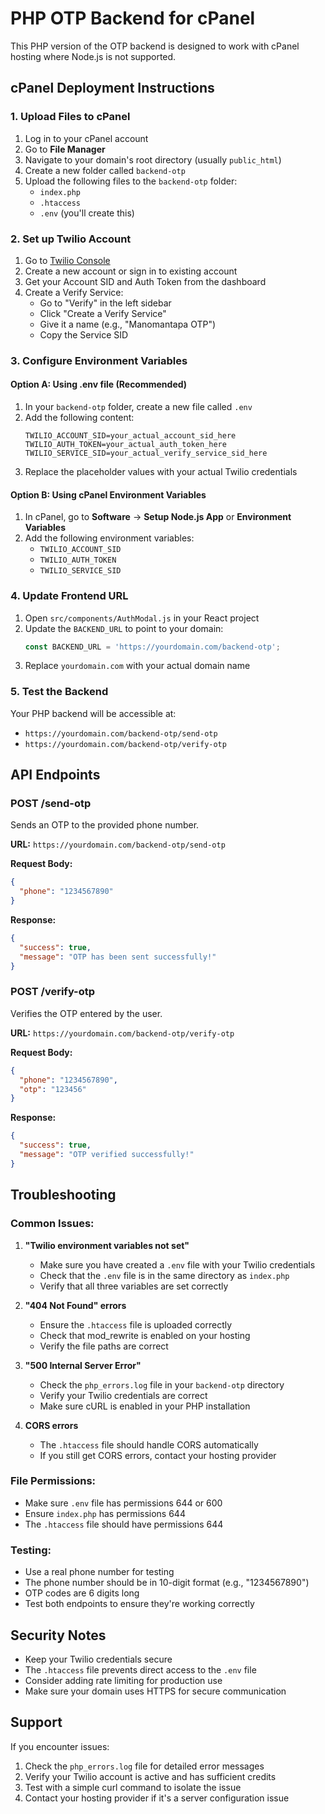 # PHP OTP Backend for cPanel

This PHP version of the OTP backend is designed to work with cPanel hosting where Node.js is not supported.

## cPanel Deployment Instructions

### 1. Upload Files to cPanel
1. Log in to your cPanel account
2. Go to **File Manager**
3. Navigate to your domain's root directory (usually `public_html`)
4. Create a new folder called `backend-otp`
5. Upload the following files to the `backend-otp` folder:
   - `index.php`
   - `.htaccess`
   - `.env` (you'll create this)

### 2. Set up Twilio Account
1. Go to [Twilio Console](https://console.twilio.com/)
2. Create a new account or sign in to existing account
3. Get your Account SID and Auth Token from the dashboard
4. Create a Verify Service:
   - Go to "Verify" in the left sidebar
   - Click "Create a Verify Service"
   - Give it a name (e.g., "Manomantapa OTP")
   - Copy the Service SID

### 3. Configure Environment Variables

#### Option A: Using .env file (Recommended)
1. In your `backend-otp` folder, create a new file called `.env`
2. Add the following content:
   ```
   TWILIO_ACCOUNT_SID=your_actual_account_sid_here
   TWILIO_AUTH_TOKEN=your_actual_auth_token_here
   TWILIO_SERVICE_SID=your_actual_verify_service_sid_here
   ```
3. Replace the placeholder values with your actual Twilio credentials

#### Option B: Using cPanel Environment Variables
1. In cPanel, go to **Software** → **Setup Node.js App** or **Environment Variables**
2. Add the following environment variables:
   - `TWILIO_ACCOUNT_SID`
   - `TWILIO_AUTH_TOKEN`
   - `TWILIO_SERVICE_SID`

### 4. Update Frontend URL
1. Open `src/components/AuthModal.js` in your React project
2. Update the `BACKEND_URL` to point to your domain:
   ```javascript
   const BACKEND_URL = 'https://yourdomain.com/backend-otp';
   ```
3. Replace `yourdomain.com` with your actual domain name

### 5. Test the Backend
Your PHP backend will be accessible at:
- `https://yourdomain.com/backend-otp/send-otp`
- `https://yourdomain.com/backend-otp/verify-otp`

## API Endpoints

### POST /send-otp
Sends an OTP to the provided phone number.

**URL:** `https://yourdomain.com/backend-otp/send-otp`

**Request Body:**
```json
{
  "phone": "1234567890"
}
```

**Response:**
```json
{
  "success": true,
  "message": "OTP has been sent successfully!"
}
```

### POST /verify-otp
Verifies the OTP entered by the user.

**URL:** `https://yourdomain.com/backend-otp/verify-otp`

**Request Body:**
```json
{
  "phone": "1234567890",
  "otp": "123456"
}
```

**Response:**
```json
{
  "success": true,
  "message": "OTP verified successfully!"
}
```

## Troubleshooting

### Common Issues:

1. **"Twilio environment variables not set"**
   - Make sure you have created a `.env` file with your Twilio credentials
   - Check that the `.env` file is in the same directory as `index.php`
   - Verify that all three variables are set correctly

2. **"404 Not Found" errors**
   - Ensure the `.htaccess` file is uploaded correctly
   - Check that mod_rewrite is enabled on your hosting
   - Verify the file paths are correct

3. **"500 Internal Server Error"**
   - Check the `php_errors.log` file in your `backend-otp` directory
   - Verify your Twilio credentials are correct
   - Make sure cURL is enabled in your PHP installation

4. **CORS errors**
   - The `.htaccess` file should handle CORS automatically
   - If you still get CORS errors, contact your hosting provider

### File Permissions:
- Make sure `.env` file has permissions 644 or 600
- Ensure `index.php` has permissions 644
- The `.htaccess` file should have permissions 644

### Testing:
- Use a real phone number for testing
- The phone number should be in 10-digit format (e.g., "1234567890")
- OTP codes are 6 digits long
- Test both endpoints to ensure they're working correctly

## Security Notes
- Keep your Twilio credentials secure
- The `.htaccess` file prevents direct access to the `.env` file
- Consider adding rate limiting for production use
- Make sure your domain uses HTTPS for secure communication

## Support
If you encounter issues:
1. Check the `php_errors.log` file for detailed error messages
2. Verify your Twilio account is active and has sufficient credits
3. Test with a simple curl command to isolate the issue
4. Contact your hosting provider if it's a server configuration issue 